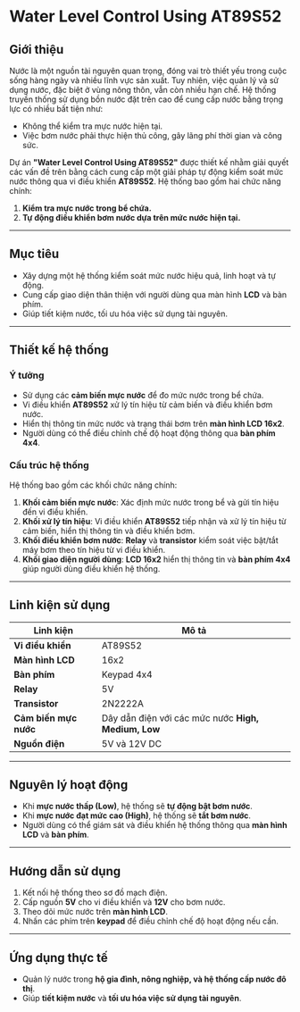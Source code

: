 # Water Level Control Using AT89S52

## Giới thiệu

Nước là một nguồn tài nguyên quan trọng, đóng vai trò thiết yếu trong cuộc sống hàng ngày và nhiều lĩnh vực sản xuất. Tuy nhiên, việc quản lý và sử dụng nước, đặc biệt ở vùng nông thôn, vẫn còn nhiều hạn chế. Hệ thống truyền thống sử dụng bồn nước đặt trên cao để cung cấp nước bằng trọng lực có nhiều bất tiện như:

- Không thể kiểm tra mực nước hiện tại.
- Việc bơm nước phải thực hiện thủ công, gây lãng phí thời gian và công sức.

Dự án **"Water Level Control Using AT89S52"** được thiết kế nhằm giải quyết các vấn đề trên bằng cách cung cấp một giải pháp tự động kiểm soát mức nước thông qua vi điều khiển **AT89S52**. Hệ thống bao gồm hai chức năng chính:

1. **Kiểm tra mực nước trong bể chứa.**  
2. **Tự động điều khiển bơm nước dựa trên mức nước hiện tại.**

---

## Mục tiêu

- Xây dựng một hệ thống kiểm soát mức nước hiệu quả, linh hoạt và tự động.
- Cung cấp giao diện thân thiện với người dùng qua màn hình **LCD** và bàn phím.
- Giúp tiết kiệm nước, tối ưu hóa việc sử dụng tài nguyên.

---

## Thiết kế hệ thống

### Ý tưởng

- Sử dụng các **cảm biến mực nước** để đo mức nước trong bể chứa.
- Vi điều khiển **AT89S52** xử lý tín hiệu từ cảm biến và điều khiển bơm nước.
- Hiển thị thông tin mức nước và trạng thái bơm trên **màn hình LCD 16x2**.
- Người dùng có thể điều chỉnh chế độ hoạt động thông qua **bàn phím 4x4**.

### Cấu trúc hệ thống

Hệ thống bao gồm các khối chức năng chính:

1. **Khối cảm biến mực nước**: Xác định mức nước trong bể và gửi tín hiệu đến vi điều khiển.  
2. **Khối xử lý tín hiệu**: Vi điều khiển **AT89S52** tiếp nhận và xử lý tín hiệu từ cảm biến, hiển thị thông tin và điều khiển bơm.  
3. **Khối điều khiển bơm nước**: **Relay** và **transistor** kiểm soát việc bật/tắt máy bơm theo tín hiệu từ vi điều khiển.  
4. **Khối giao diện người dùng**: **LCD 16x2** hiển thị thông tin và **bàn phím 4x4** giúp người dùng điều khiển hệ thống.  

---

## Linh kiện sử dụng

| Linh kiện          | Mô tả                        |
|--------------------|----------------------------|
| **Vi điều khiển**  | AT89S52                     |
| **Màn hình LCD**   | 16x2                         |
| **Bàn phím**       | Keypad 4x4                   |
| **Relay**         | 5V                           |
| **Transistor**     | 2N2222A                      |
| **Cảm biến mực nước** | Dây dẫn điện với các mức nước **High, Medium, Low** |
| **Nguồn điện**     | 5V và 12V DC                 |

---

## Nguyên lý hoạt động

- Khi **mực nước thấp (Low)**, hệ thống sẽ **tự động bật bơm nước**.
- Khi **mực nước đạt mức cao (High)**, hệ thống sẽ **tắt bơm nước**.
- Người dùng có thể giám sát và điều khiển hệ thống thông qua **màn hình LCD** và **bàn phím**.

---

## Hướng dẫn sử dụng

1. Kết nối hệ thống theo sơ đồ mạch điện.
2. Cấp nguồn **5V** cho vi điều khiển và **12V** cho bơm nước.
3. Theo dõi mức nước trên **màn hình LCD**.
4. Nhấn các phím trên **keypad** để điều chỉnh chế độ hoạt động nếu cần.

---

## Ứng dụng thực tế

- Quản lý nước trong **hộ gia đình, nông nghiệp, và hệ thống cấp nước đô thị**.
- Giúp **tiết kiệm nước** và **tối ưu hóa việc sử dụng tài nguyên**.
